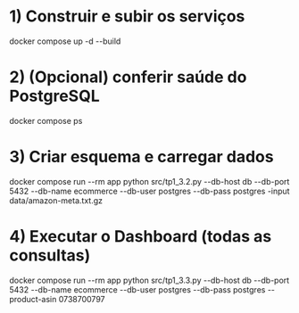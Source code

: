 # 1) Construir e subir os serviços
docker compose up -d --build

# 2) (Opcional) conferir saúde do PostgreSQL
docker compose ps

# 3) Criar esquema e carregar dados
docker compose run --rm app python src/tp1_3.2.py --db-host db --db-port 5432 --db-name ecommerce --db-user postgres --db-pass postgres -input data/amazon-meta.txt.gz

# 4) Executar o Dashboard (todas as consultas)
docker compose run --rm app python src/tp1_3.3.py --db-host db --db-port 5432 --db-name ecommerce --db-user postgres --db-pass postgres --product-asin 0738700797